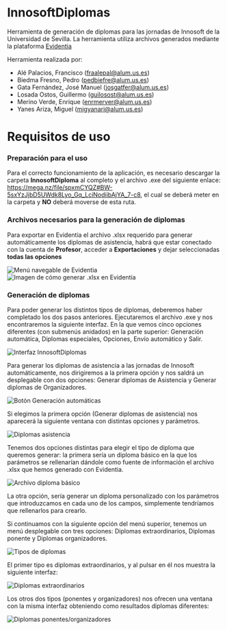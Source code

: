 # InnosoftDiplomas
Herramienta de generación de diplomas para las jornadas de Innosoft de la Universidad de Sevilla.
La herramienta utiliza archivos generados mediante la plataforma [Evidentia](https://github.com/drorganvidez/evidentia)

Herramienta realizada por:
* Alé Palacios, Francisco (fraalepal@alum.us.es)
* Biedma Fresno, Pedro (pedbiefre@alum.us.es)
* Gata Fernández, José Manuel (josgatfer@alum.us.es)
* Losada Ostos, Guillermo (guilosost@alum.us.es)
* Merino Verde, Enrique (enrmerver@alum.us.es)
* Yanes Ariza, Miguel (migyanari@alum.us.es)

# Requisitos de uso

### Preparación para el uso
Para el correcto funcionamiento de la aplicación, es necesario descargar la carpeta **InnosoftDiploma** al completo y el archivo .exe del siguiente enlace: https://mega.nz/file/spxmCYQZ#BW-5sxYzJjbD5UWdk8Lyo_Gq_LciNodiibAjYA_7-c8, el cual se deberá meter en la carpeta y **NO** deberá moverse de esta ruta.

### Archivos necesarios para la generación de diplomas
Para exportar en Evidentia el archivo .xlsx requerido para generar automáticamente los diplomas de asistencia, habrá que estar conectado con la cuenta de **Profesor**, acceder a **Exportaciones** y dejar seleccionadas **todas las opciones**

![Menú navegable de Evidentia](https://cdn.discordapp.com/attachments/768136234287366175/778612940278333480/unknown.png)
![Imagen de cómo generar .xlsx en Evidentia](https://cdn.discordapp.com/attachments/768136234287366175/778610418896863282/unknown.png)

### Generación de diplomas
Para poder generar los distintos tipos de diplomas, deberemos haber completado los dos pasos anteriores. Ejecutaremos el archivo .exe y nos encontraremos la siguiente interfaz. En la que vemos cinco opciones diferentes (con submenús anidados) en la parte superior: Generación automática, Diplomas especiales, Opciones, Envío automático y Salir.

![Interfaz InnosoftDiplomas](https://cdn.discordapp.com/attachments/646777871016263713/800330702238253066/Screenshot_1.png)

Para generar los diplomas de asistencia a las jornadas de Innosoft automáticamente, nos dirigiremos a la primera opción y nos saldrá un desplegable con dos opciones: Generar diplomas de Asistencia y Generar diplomas de Organizadores.

![Botón Generación automáticas](https://cdn.discordapp.com/attachments/646777871016263713/800330992409378826/Screenshot_2.png)

Si elegimos la primera opción (Generar diplomas de asistencia) nos aparecerá la siguiente ventana con distintas opciones y parámetros.

![Diplomas asistencia](https://cdn.discordapp.com/attachments/646777871016263713/800330994132975626/Screenshot_3.png)

Tenemos dos opciones distintas para elegir el tipo de diploma que queremos generar: la primera sería un diploma básico en la que los parámetros se rellenarían dándole como fuente de información el archivo .xlsx que hemos generado con Evidentia.

![Archivo diploma básico](https://cdn.discordapp.com/attachments/646777871016263713/800330995635191870/Screenshot_4.png)

La otra opción, sería generar un diploma personalizado con los parámetros que introduzcamos en cada uno de los campos, simplemente tendríamos que rellenarlos para crearlo.

Si continuamos con la siguiente opción del menú superior, tenemos un menú desplegable con tres opciones: Diplomas extraordinarios, Diplomas ponente y Diplomas organizadores.

![Tipos de diplomas](https://cdn.discordapp.com/attachments/646777871016263713/800331000302272522/Screenshot_8.png)

El primer tipo es diplomas extraordinarios, y al pulsar en él nos muestra la siguiente interfaz:

![Diplomas extraordinarios](https://cdn.discordapp.com/attachments/646777871016263713/800330997756723210/Screenshot_5.png)

Los otros dos tipos (ponentes y organizadores) nos ofrecen una ventana con la misma interfaz obteniendo como resultados diplomas diferentes:

![Diplomas ponentes/organizadores](https://cdn.discordapp.com/attachments/646777871016263713/800330997982822411/Screenshot_6.png)

